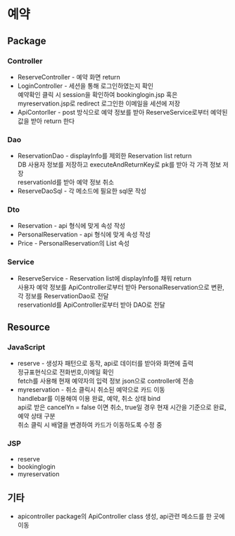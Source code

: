 # 예약

## Package

### Controller
  * ReserveController - 예약 화면 return
  * LoginController - 세션을 통해 로그인하였는지 확인<br>
  예약확인 클릭 시 session을 확인하여 bookinglogin.jsp 혹은 myreservation.jsp로 redirect
  로그인한 이메일을 세션에 저장
  * ApiContorller - post 방식으로 예약 정보를 받아 ReserveService로부터 예약된 값을 받아 return 한다
  
### Dao
  * ReservationDao - displayInfo를 제외한 Reservation list return<br>
  DB 사용자 정보를 저장하고 executeAndReturnKey로 pk를 받아 각 가격 정보 저장<br>
  reservationId를 받아 예약 정보 취소
  * ReserveDaoSql - 각 메소드에 필요한 sql문 작성

### Dto
  * Reservation - api 형식에 맞게 속성 작성
  * PersonalReservation -  api 형식에 맞게 속성 작성
  * Price - PersonalReservation의 List<Price> 속성

### Service 
  * ReserveService - Reservation list에 displayInfo를 채워 return<br>
  사용자 예약 정보를 ApiController로부터 받아 PersonalReservation으로 변환, 각  정보를 ReservationDao로 전달<br>
  reservationId를  ApiController로부터 받아 DAO로 전달

## Resource

### JavaScript
  * reserve - 생성자 패턴으로 동작, api로 데이터를 받아와 화면에 출력<br>
  정규표현식으로 전화번호,이메일 확인<br>
  fetch를 사용해 현재 예약자의 입력 정보 json으로 controller에 전송
  * myreservation - 취소 클릭시 취소된 예약으로 카드 이동<br>
  handlebar를 이용해여 이용 완료, 예약, 취소 상태 bind<br>
  api로 받은 cancelYn = false 이면 취소, true일 경우 현재 시간을 기준으로 완료, 예약 상태 구분<br>
  취소 클릭 시 배열을 변경하여 카드가 이동하도록 수정 중

### JSP
  * reserve
  * bookinglogin
  * myreservation

## 기타
  * apicontroller package의 ApiController class 생성, api관련 메소드를 한 곳에 이동

